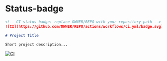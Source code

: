 # Status-badge
```markdown
<!-- CI status badge: replace OWNER/REPO with your repository path -->
![CI](https://github.com/OWNER/REPO/actions/workflows/ci.yml/badge.svg)

# Project Title

Short project description...

```
[![CI](https://github.com/Pranjal-Amulani/Status-badge/actions/workflows/ci.yml/badge.svg)](https://github.com/Pranjal-Amulani/Status-badge/actions/workflows/ci.yml)

